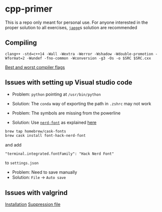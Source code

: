 # cpp-primer

This is a repo only meant for personal use.
For anyone interested in the proper solution to all exercises, [`jaege`](https://github.com/jaege/Cpp-Primer-5th-Exercises)s solution are recommended

## Compiling

```
clang++ -std=c++14 -Wall -Wextra -Werror -Wshadow -Wdouble-promotion -Wformat=2 -Wundef -fno-common -Wconversion -g3 -Os -o $SRC $SRC.cxx
```

[Best and worst compiler flags](https://interrupt.memfault.com/blog/best-and-worst-gcc-clang-compiler-flags)

## Issues with setting up Visual studio code

- Problem: `python` pointing at `/usr/bin/python`
- Solution: The `conda` way of exporting the path in `.zshrc` may not work

- Problem: The symbols are missing from the powerline
- Solution: Use [`nerd-font`](https://github.com/ryanoasis/nerd-fonts/#option-3-install-script) as explained [here](https://gist.github.com/480/3b41f449686a089f34edb45d00672f28)

```sh
brew tap homebrew/cask-fonts
brew cask install font-hack-nerd-font
```

and add

```
"terminal.integrated.fontFamily": "Hack Nerd Font"
```

to `settings.json`

- Problem: Need to save manually
- Solution: `File` -> `Auto save`

## Issues with valgrind

[Installation](https://github.com/LouisBrunner/valgrind-macos)
[Suppression file](https://stackoverflow.com/questions/36893494/valgrind-shows-memory-leak-with-empty-main-without-including-headers)
